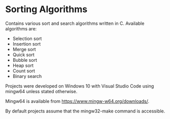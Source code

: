 # Sorting Algorithms
Contains various sort and search algorithms written in C.
Available algorithms are:
- Selection sort
- Insertion sort
- Merge sort
- Quick sort
- Bubble sort
- Heap sort
- Count sort
- Binary search

Projects were developed on Windows 10 with Visual Studio Code using mingw64 unless stated otherwise.

Mingw64 is available from https://www.mingw-w64.org/downloads/.

By default projects assume that the mingw32-make command is accessible.